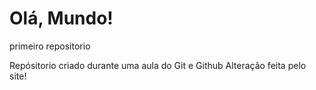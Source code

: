 # Olá, Mundo!
 primeiro repositorio

Repósitorio criado durante uma aula do Git e Github
Alteração  feita pelo  site!
